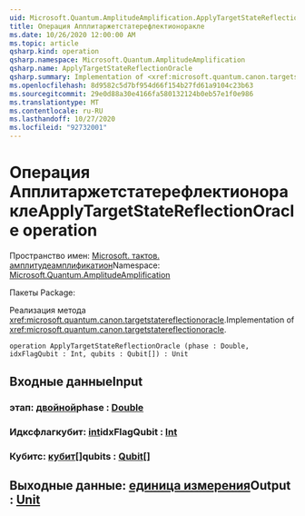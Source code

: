 ```yaml
---
uid: Microsoft.Quantum.AmplitudeAmplification.ApplyTargetStateReflectionOracle
title: Операция Апплитаржетстатерефлектионоракле
ms.date: 10/26/2020 12:00:00 AM
ms.topic: article
qsharp.kind: operation
qsharp.namespace: Microsoft.Quantum.AmplitudeAmplification
qsharp.name: ApplyTargetStateReflectionOracle
qsharp.summary: Implementation of <xref:microsoft.quantum.canon.targetstatereflectionoracle>.
ms.openlocfilehash: 8d9582c5d7bf954d66f154b27fd61a9104c23b63
ms.sourcegitcommit: 29e0d88a30e4166fa580132124b0eb57e1f0e986
ms.translationtype: MT
ms.contentlocale: ru-RU
ms.lasthandoff: 10/27/2020
ms.locfileid: "92732001"
---
```

# <a name="applytargetstatereflectionoracle-operation"></a><span data-ttu-id="fec2c-102">Операция Апплитаржетстатерефлектионоракле</span><span class="sxs-lookup"><span data-stu-id="fec2c-102">ApplyTargetStateReflectionOracle operation</span></span>

<span data-ttu-id="fec2c-103">Пространство имен: [Microsoft. тактов. амплитудеамплификатион](xref:Microsoft.Quantum.AmplitudeAmplification)</span><span class="sxs-lookup"><span data-stu-id="fec2c-103">Namespace: [Microsoft.Quantum.AmplitudeAmplification](xref:Microsoft.Quantum.AmplitudeAmplification)</span></span>

<span data-ttu-id="fec2c-104">Пакеты [](https://nuget.org/packages/)</span><span class="sxs-lookup"><span data-stu-id="fec2c-104">Package: [](https://nuget.org/packages/)</span></span>


<span data-ttu-id="fec2c-105">Реализация метода <xref:microsoft.quantum.canon.targetstatereflectionoracle>.</span><span class="sxs-lookup"><span data-stu-id="fec2c-105">Implementation of <xref:microsoft.quantum.canon.targetstatereflectionoracle>.</span></span>

```qsharp
operation ApplyTargetStateReflectionOracle (phase : Double, idxFlagQubit : Int, qubits : Qubit[]) : Unit
```


## <a name="input"></a><span data-ttu-id="fec2c-106">Входные данные</span><span class="sxs-lookup"><span data-stu-id="fec2c-106">Input</span></span>

### <a name="phase--double"></a><span data-ttu-id="fec2c-107">этап: [двойной](xref:microsoft.quantum.lang-ref.double)</span><span class="sxs-lookup"><span data-stu-id="fec2c-107">phase : [Double](xref:microsoft.quantum.lang-ref.double)</span></span>




### <a name="idxflagqubit--int"></a><span data-ttu-id="fec2c-108">Идксфлагкубит: [int](xref:microsoft.quantum.lang-ref.int)</span><span class="sxs-lookup"><span data-stu-id="fec2c-108">idxFlagQubit : [Int](xref:microsoft.quantum.lang-ref.int)</span></span>




### <a name="qubits--qubit"></a><span data-ttu-id="fec2c-109">Кубитс: [кубит](xref:microsoft.quantum.lang-ref.qubit)[]</span><span class="sxs-lookup"><span data-stu-id="fec2c-109">qubits : [Qubit](xref:microsoft.quantum.lang-ref.qubit)[]</span></span>





## <a name="output--unit"></a><span data-ttu-id="fec2c-110">Выходные данные: [единица измерения](xref:microsoft.quantum.lang-ref.unit)</span><span class="sxs-lookup"><span data-stu-id="fec2c-110">Output : [Unit](xref:microsoft.quantum.lang-ref.unit)</span></span>


